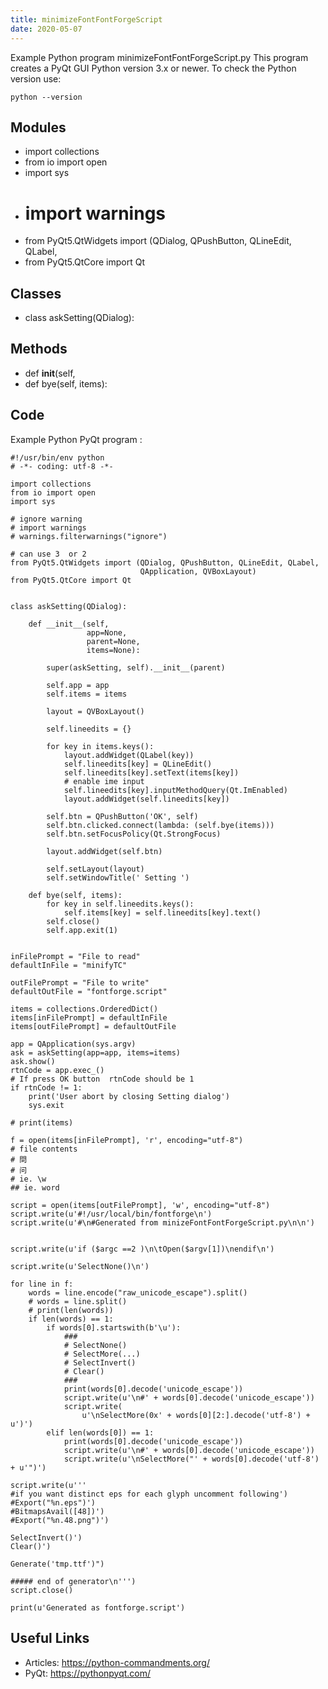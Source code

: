 ```yaml
---
title: minimizeFontFontForgeScript
date: 2020-05-07
---
```

Example Python program minimizeFontFontForgeScript.py
This program creates a PyQt GUI
Python version 3.x or newer.
To check the Python version use:

    python --version

## Modules

* import collections
* from io import open
* import sys
* # import warnings
* from PyQt5.QtWidgets import (QDialog, QPushButton, QLineEdit, QLabel,
* from PyQt5.QtCore import Qt

## Classes

* class askSetting(QDialog):

## Methods

* def __init__(self,
* def bye(self, items):

## Code

Example Python PyQt program :

    #!/usr/bin/env python
    # -*- coding: utf-8 -*-
    
    import collections
    from io import open
    import sys
    
    # ignore warning
    # import warnings
    # warnings.filterwarnings("ignore")
    
    # can use 3  or 2
    from PyQt5.QtWidgets import (QDialog, QPushButton, QLineEdit, QLabel,
                                 QApplication, QVBoxLayout)
    from PyQt5.QtCore import Qt
    
    
    class askSetting(QDialog):
    
        def __init__(self,
                     app=None,
                     parent=None,
                     items=None):
    
            super(askSetting, self).__init__(parent)
    
            self.app = app
            self.items = items
    
            layout = QVBoxLayout()
    
            self.lineedits = {}
    
            for key in items.keys():
                layout.addWidget(QLabel(key))
                self.lineedits[key] = QLineEdit()
                self.lineedits[key].setText(items[key])
                # enable ime input
                self.lineedits[key].inputMethodQuery(Qt.ImEnabled)
                layout.addWidget(self.lineedits[key])
    
            self.btn = QPushButton('OK', self)
            self.btn.clicked.connect(lambda: (self.bye(items)))
            self.btn.setFocusPolicy(Qt.StrongFocus)
    
            layout.addWidget(self.btn)
    
            self.setLayout(layout)
            self.setWindowTitle(' Setting ')
    
        def bye(self, items):
            for key in self.lineedits.keys():
                self.items[key] = self.lineedits[key].text()
            self.close()
            self.app.exit(1)
    
    
    inFilePrompt = "File to read"
    defaultInFile = "minifyTC"
    
    outFilePrompt = "File to write"
    defaultOutFile = "fontforge.script"
    
    items = collections.OrderedDict()
    items[inFilePrompt] = defaultInFile
    items[outFilePrompt] = defaultOutFile
    
    app = QApplication(sys.argv)
    ask = askSetting(app=app, items=items)
    ask.show()
    rtnCode = app.exec_()
    # If press OK button  rtnCode should be 1
    if rtnCode != 1:
        print('User abort by closing Setting dialog')
        sys.exit
    
    # print(items)
    
    f = open(items[inFilePrompt], 'r', encoding="utf-8")
    # file contents
    # 問
    # 问
    # ie. \w
    ## ie. word
    
    script = open(items[outFilePrompt], 'w', encoding="utf-8")
    script.write(u'#!/usr/local/bin/fontforge\n')
    script.write(u'#\n#Generated from minizeFontFontForgeScript.py\n\n')
    
    
    script.write(u'if ($argc ==2 )\n\tOpen($argv[1])\nendif\n')
    
    script.write(u'SelectNone()\n')
    
    for line in f:
        words = line.encode("raw_unicode_escape").split()
        # words = line.split()
        # print(len(words))
        if len(words) == 1:
            if words[0].startswith(b'\u'):
                ###
                # SelectNone()
                # SelectMore(...)
                # SelectInvert()
                # Clear()
                ###
                print(words[0].decode('unicode_escape'))
                script.write(u'\n#' + words[0].decode('unicode_escape'))
                script.write(
                    u'\nSelectMore(0x' + words[0][2:].decode('utf-8') + u')')
            elif len(words[0]) == 1:
                print(words[0].decode('unicode_escape'))
                script.write(u'\n#' + words[0].decode('unicode_escape'))
                script.write(u'\nSelectMore("' + words[0].decode('utf-8') + u'")')
    
    script.write(u'''
    #if you want distinct eps for each glyph uncomment following')
    #Export("%n.eps")')
    #BitmapsAvail([48])')
    #Export("%n.48.png")')
    
    SelectInvert()')
    Clear()')
    
    Generate('tmp.ttf')")
    
    ##### end of generator\n''')
    script.close()
    
    print(u'Generated as fontforge.script')
    

## Useful Links

- Articles: https://python-commandments.org/
- PyQt: https://pythonpyqt.com/
